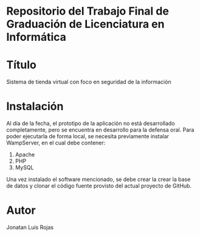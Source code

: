 # Repositorio del Trabajo Final de Graduación de Licenciatura en Informática

# Título
Sistema de tienda virtual con foco en seguridad de la información

# Instalación

Al día de la fecha, el prototipo de la aplicación no está desarrollado completamente, pero se encuentra en desarrollo para la defensa oral. 
Para poder ejecutarla de forma local, se necesita previamente instalar WampServer, en el cual debe contener:
1. Apache
2. PHP
3. MySQL

Una vez instalado el software mencionado, se debe crear la crear la base de datos y clonar el código fuente provisto del actual proyecto de GitHub.

# Autor
Jonatan Luis Rojas
